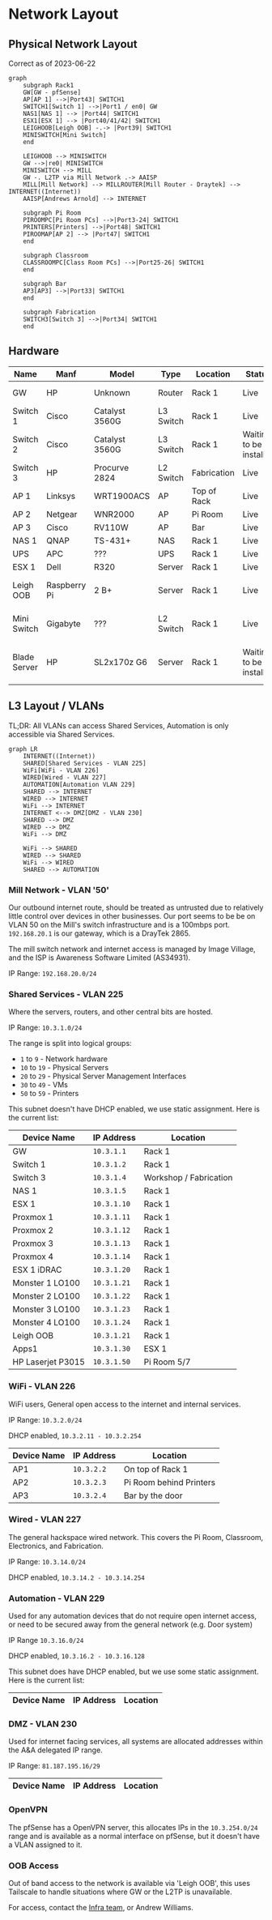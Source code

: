 # Network Layout

## Physical Network Layout

Correct as of 2023-06-22

```mermaid
graph 
    subgraph Rack1
    GW[GW - pfSense] 
    AP[AP 1] -->|Port43| SWITCH1
    SWITCH1[Switch 1] -->|Port1 / en0| GW
    NAS1[NAS 1] --> |Port44| SWITCH1
    ESX1[ESX 1] --> |Port40/41/42| SWITCH1
    LEIGHOOB[Leigh OOB] -.-> |Port39| SWITCH1
    MINISWITCH[Mini Switch]
    end

    LEIGHOOB --> MINISWITCH
    GW -->|re0| MINISWITCH
    MINISWITCH --> MILL
    GW -. L2TP via Mill Network .-> AAISP
    MILL[Mill Network] --> MILLROUTER[Mill Router - Draytek] --> INTERNET((Internet))
    AAISP[Andrews Arnold] --> INTERNET
    
    subgraph Pi Room
    PIROOMPC[Pi Room PCs] -->|Port3-24| SWITCH1
    PRINTERS[Printers] -->|Port48| SWITCH1
    PIROOMAP[AP 2] --> |Port47| SWITCH1
    end

    subgraph Classroom
    CLASSROOMPC[Class Room PCs] -->|Port25-26| SWITCH1
    end
    
    subgraph Bar
    AP3[AP3] -->|Port33| SWITCH1
    end
    
    subgraph Fabrication
    SWITCH3[Switch 3] -->|Port34| SWITCH1
    end
```

## Hardware

| Name         | Manf         | Model          | Type      | Location    | Status                  | Notes                                                                |
| ------------ | ------------ | -------------- | --------- | ----------- | ----------------------- | -------------------------------------------------------------------- |
| GW           | HP           | Unknown        | Router    | Rack 1      | Live                    | HP desktop system running pfSense                                    |
| Switch 1     | Cisco        | Catalyst 3560G | L3 Switch | Rack 1      | Live                    |                                                                      |
| Switch 2     | Cisco        | Catalyst 3560G | L3 Switch | Rack 1      | Waiting to be installed | Sandbox/Learning switch                                              |
| Switch 3     | HP           | Procurve 2824  | L2 Switch | Fabrication | Live                    | Switch for the fabrication area                                      |
| AP 1         | Linksys      | WRT1900ACS     | AP        | Top of Rack | Live                    | Uses stock firmware                                                  |
| AP 2         | Netgear      | WNR2000        | AP        | Pi Room     | Live                    |                                                                      |
| AP 3         | Cisco        | RV110W         | AP        | Bar         | Live                    |                                                                      |
| NAS 1        | QNAP         | TS-431+        | NAS       | Rack 1      | Live                    |                                                                      |
| UPS          | APC          | ???            | UPS       | Rack 1      | Live                    |                                                                      |
| ESX 1        | Dell         | R320           | Server    | Rack 1      | Live                    |                                                                      |
| Leigh OOB    | Raspberry Pi | 2 B+           | Server    | Rack 1      | Live                    | Gives us 'out of band' access to Hackspace network and devices       |
| Mini Switch  | Gigabyte     | ???            | L2 Switch | Rack 1      | Live                    | Multiple ports on the Mill network, needs switching to Switch 1      |
| Blade Server | HP           | SL2x170z G6    | Server    | Rack 1      | Waiting to be installed | Donated by Chris D, possible future Kube/Proxmox/vSphere lab cluster |

## L3 Layout / VLANs

TL;DR: All VLANs can access Shared Services, Automation is only accessible via Shared Services.

```mermaid
graph LR
    INTERNET((Internet))
    SHARED[Shared Services - VLAN 225]
    WiFi[WiFi - VLAN 226]
    WIRED[Wired - VLAN 227]
    AUTOMATION[Automation VLAN 229]
    SHARED --> INTERNET
    WIRED --> INTERNET
    WiFi --> INTERNET
    INTERNET <--> DMZ[DMZ - VLAN 230]
    SHARED --> DMZ
    WIRED --> DMZ
    WiFi --> DMZ
    
    WiFi --> SHARED
    WIRED --> SHARED
    WiFi --> WIRED
    SHARED --> AUTOMATION
```

### Mill Network - VLAN '50'

Our outbound internet route, should be treated as untrusted due to relatively little control over devices in other businesses. Our port seems to be be on VLAN 50 on the Mill's switch infrastructure and is a 100mbps port. `192.168.20.1` is our gateway, which is a DrayTek 2865.

The mill switch network and internet access is managed by Image Village, and the ISP is Awareness Software Limited (AS34931).

IP Range: `192.168.20.0/24`

### Shared Services - VLAN 225

Where the servers, routers, and other central bits are hosted.

IP Range: `10.3.1.0/24`

The range is split into logical groups:

* `1` to `9` - Network hardware
* `10` to `19` - Physical Servers
* `20` to `29` - Physical Server Management Interfaces
* `30` to `49` - VMs
* `50` to `59` - Printers

This subnet doesn't have DHCP enabled, we use static assignment. Here is the current list:

| Device Name       | IP Address  | Location               |
| ----------------- | ----------- | ---------------------- |
| GW                | `10.3.1.1`  | Rack 1                 |
| Switch 1          | `10.3.1.2`  | Rack 1                 |
| Switch 3          | `10.3.1.4`  | Workshop / Fabrication |
| NAS 1             | `10.3.1.5`  | Rack 1                 |
| ESX 1             | `10.3.1.10` | Rack 1                 |
| Proxmox 1         | `10.3.1.11` | Rack 1                 |
| Proxmox 2         | `10.3.1.12` | Rack 1                 |
| Proxmox 3         | `10.3.1.13` | Rack 1                 |
| Proxmox 4         | `10.3.1.14` | Rack 1                 |
| ESX 1 iDRAC       | `10.3.1.20` | Rack 1                 |
| Monster 1 LO100   | `10.3.1.21` | Rack 1                 |
| Monster 2 LO100   | `10.3.1.22` | Rack 1                 |
| Monster 3 LO100   | `10.3.1.23` | Rack 1                 |
| Monster 4 LO100   | `10.3.1.24` | Rack 1                 |
| Leigh OOB         | `10.3.1.21` | Rack 1                 |
| Apps1             | `10.3.1.30` | ESX 1                  |
| HP Laserjet P3015 | `10.3.1.50` | Pi Room 5/7            |

### WiFi - VLAN 226

WiFi users, General open access to the internet and internal services.

IP Range: `10.3.2.0/24`

DHCP enabled, `10.3.2.11 - 10.3.2.254`

| Device Name | IP Address | Location                |
| ----------- | ---------- | ----------------------- |
| AP1         | `10.3.2.2` | On top of Rack 1        |
| AP2         | `10.3.2.3` | Pi Room behind Printers |
| AP3         | `10.3.2.4` | Bar by the door         |

### Wired - VLAN 227

The general hackspace wired network. This covers the Pi Room, Classroom, Electronics, and Fabrication.

IP Range: `10.3.14.0/24`

DHCP enabled, `10.3.14.2 - 10.3.14.254`

### Automation - VLAN 229

Used for any automation devices that do not require open internet access, or need to be secured away from the general network (e.g. Door system)

IP Range `10.3.16.0/24`

DHCP enabled, `10.3.16.2 - 10.3.16.128`

This subnet does have DHCP enabled, but we use some static assignment. Here is the current list:

| Device Name | IP Address | Location |
| ----------- | ---------- | -------- |

### DMZ - VLAN 230

Used for internet facing services, all systems are allocated addresses within the A&A delegated IP range.

IP Range: `81.187.195.16/29`

| Device Name | IP Address | Location |
| ----------- | ---------- | -------- |

### OpenVPN

The pfSense has a OpenVPN server, this allocates IPs in the `10.3.254.0/24` range and is available as a normal interface on pfSense, but it doesn't have a VLAN assigned to it.

### OOB Access

Out of band access to the network is available via 'Leigh OOB', this uses Tailscale to handle situations where GW or the L2TP is unavailable.

For access, contact the [Infra team](../membership/useful_contacts.md#tech-infrastructure), or Andrew Williams.